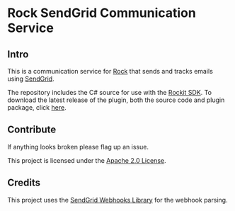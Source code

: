 # Rock SendGrid Communication Service

## Intro
This is a communication service for [Rock](http://rockrms.com) that sends and tracks emails using [SendGrid](https://sendgrid.com/).

The repository includes the C# source for use with the [Rockit SDK](http://www.rockrms.com/Rock/Developer).
To download the latest release of the plugin, both the source code and plugin package, click [here](https://github.com/BricksandMortar/SendGrid/releases/latest).
## Contribute
If anything looks broken please flag up an issue.

This project is licensed under the [Apache 2.0 License](http://www.apache.org/licenses/LICENSE-2.0.html).

## Credits
This project uses the [SendGrid Webhooks Library](https://github.com/mirajavora/sendgrid-webhooks) for the webhook parsing.
